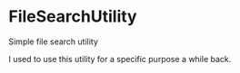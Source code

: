 # FileSearchUtility
Simple file search utility


I used to use this utility for a specific purpose a while back.
